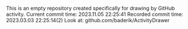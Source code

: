 This is an empty repository created specifically for drawing by GitHub activity.
Current commit time: 2023.11.05 22:25:41
Recorded commit time: 2023.03.03 22:25:14(2)
Look at: github.com/baderik/ActivityDrawer
